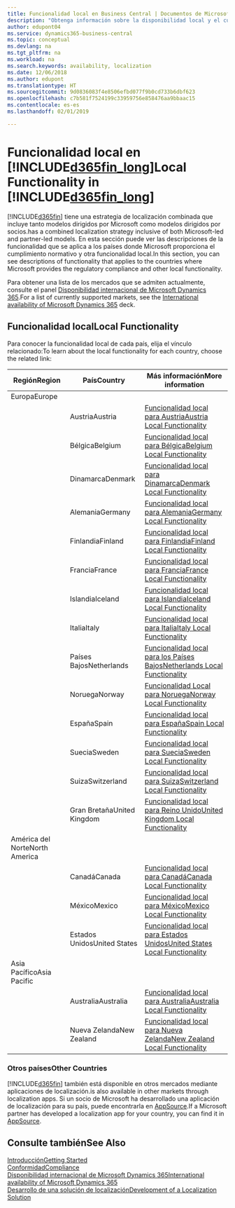 ```yaml
---
title: Funcionalidad local en Business Central | Documentos de Microsoft
description: "Obtenga información sobre la disponibilidad local y el cumplimiento de las normativas de Dynamics 365 Business Central."
author: edupont04
ms.service: dynamics365-business-central
ms.topic: conceptual
ms.devlang: na
ms.tgt_pltfrm: na
ms.workload: na
ms.search.keywords: availability, localization
ms.date: 12/06/2018
ms.author: edupont
ms.translationtype: HT
ms.sourcegitcommit: 9d0836083f4e8506efbd077f9b0cd733b6dbf623
ms.openlocfilehash: c7b581f7524199c33959756e858476aa9bbaac15
ms.contentlocale: es-es
ms.lasthandoff: 02/01/2019

---
```

# <a name="local-functionality-in-included365finlongincludesd365finlongmdmd"></a><span data-ttu-id="fbba8-103">Funcionalidad local en [!INCLUDE[d365fin_long](includes/d365fin_long_md.md)]</span><span class="sxs-lookup"><span data-stu-id="fbba8-103">Local Functionality in [!INCLUDE[d365fin_long](includes/d365fin_long_md.md)]</span></span>
[!INCLUDE[d365fin](includes/d365fin_md.md)] <span data-ttu-id="fbba8-104">tiene una estrategia de localización combinada que incluye tanto modelos dirigidos por Microsoft como modelos dirigidos por socios.</span><span class="sxs-lookup"><span data-stu-id="fbba8-104">has a combined localization strategy inclusive of both Microsoft-led and partner-led models.</span></span> <span data-ttu-id="fbba8-105">En esta sección puede ver las descripciones de la funcionalidad que se aplica a los países donde Microsoft proporciona el cumplimiento normativo y otra funcionalidad local.</span><span class="sxs-lookup"><span data-stu-id="fbba8-105">In this section, you can see descriptions of functionality that applies to the countries where Microsoft provides the regulatory compliance and other local functionality.</span></span>  

<span data-ttu-id="fbba8-106">Para obtener una lista de los mercados que se admiten actualmente, consulte el panel [Disponibilidad internacional de Microsoft Dynamics 365](https://docs.microsoft.com/en-us/dynamics365/get-started/availability).</span><span class="sxs-lookup"><span data-stu-id="fbba8-106">For a list of currently supported markets, see the [International availability of Microsoft Dynamics 365](https://docs.microsoft.com/en-us/dynamics365/get-started/availability) deck.</span></span>  

## <a name="local-functionality"></a><span data-ttu-id="fbba8-107">Funcionalidad local</span><span class="sxs-lookup"><span data-stu-id="fbba8-107">Local Functionality</span></span>
<span data-ttu-id="fbba8-108">Para conocer la funcionalidad local de cada país, elija el vínculo relacionado:</span><span class="sxs-lookup"><span data-stu-id="fbba8-108">To learn about the local functionality for each country, choose the related link:</span></span>

| <span data-ttu-id="fbba8-109">Región</span><span class="sxs-lookup"><span data-stu-id="fbba8-109">Region</span></span> | <span data-ttu-id="fbba8-110">País</span><span class="sxs-lookup"><span data-stu-id="fbba8-110">Country</span></span> | <span data-ttu-id="fbba8-111">Más información</span><span class="sxs-lookup"><span data-stu-id="fbba8-111">More information</span></span> |
| --- | --- |--- |
| <span data-ttu-id="fbba8-112">Europa</span><span class="sxs-lookup"><span data-stu-id="fbba8-112">Europe</span></span> |  | |
|        | <span data-ttu-id="fbba8-113">Austria</span><span class="sxs-lookup"><span data-stu-id="fbba8-113">Austria</span></span> | [<span data-ttu-id="fbba8-114">Funcionalidad local para Austria</span><span class="sxs-lookup"><span data-stu-id="fbba8-114">Austria Local Functionality</span></span>](localfunctionality/austria/austria-local-functionality.md) |
|        | <span data-ttu-id="fbba8-115">Bélgica</span><span class="sxs-lookup"><span data-stu-id="fbba8-115">Belgium</span></span> |  [<span data-ttu-id="fbba8-116">Funcionalidad local para Bélgica</span><span class="sxs-lookup"><span data-stu-id="fbba8-116">Belgium Local Functionality</span></span>](localfunctionality/belgium/belgium-local-functionality.md) |
|        | <span data-ttu-id="fbba8-117">Dinamarca</span><span class="sxs-lookup"><span data-stu-id="fbba8-117">Denmark</span></span> | [<span data-ttu-id="fbba8-118">Funcionalidad local para Dinamarca</span><span class="sxs-lookup"><span data-stu-id="fbba8-118">Denmark Local Functionality</span></span>](localfunctionality/denmark/denmark-local-functionality.md) |
|        | <span data-ttu-id="fbba8-119">Alemania</span><span class="sxs-lookup"><span data-stu-id="fbba8-119">Germany</span></span> | [<span data-ttu-id="fbba8-120">Funcionalidad local para Alemania</span><span class="sxs-lookup"><span data-stu-id="fbba8-120">Germany Local Functionality</span></span>](localfunctionality/germany/germany-local-functionality.md) |
|        | <span data-ttu-id="fbba8-121">Finlandia</span><span class="sxs-lookup"><span data-stu-id="fbba8-121">Finland</span></span> | [<span data-ttu-id="fbba8-122">Funcionalidad local para Finlandia</span><span class="sxs-lookup"><span data-stu-id="fbba8-122">Finland Local Functionality</span></span>](localfunctionality/finland/finland-local-functionality.md) |
|        | <span data-ttu-id="fbba8-123">Francia</span><span class="sxs-lookup"><span data-stu-id="fbba8-123">France</span></span> | [<span data-ttu-id="fbba8-124">Funcionalidad local para Francia</span><span class="sxs-lookup"><span data-stu-id="fbba8-124">France Local Functionality</span></span>](localfunctionality/france/france-local-functionality.md) |
|        | <span data-ttu-id="fbba8-125">Islandia</span><span class="sxs-lookup"><span data-stu-id="fbba8-125">Iceland</span></span> | [<span data-ttu-id="fbba8-126">Funcionalidad local para Islandia</span><span class="sxs-lookup"><span data-stu-id="fbba8-126">Iceland Local Functionality</span></span>](localfunctionality/iceland/iceland-local-functionality.md) |
|        | <span data-ttu-id="fbba8-127">Italia</span><span class="sxs-lookup"><span data-stu-id="fbba8-127">Italy</span></span> | [<span data-ttu-id="fbba8-128">Funcionalidad local para Italia</span><span class="sxs-lookup"><span data-stu-id="fbba8-128">Italy Local Functionality</span></span>](localfunctionality/italy/italy-local-functionality.md) |
|        | <span data-ttu-id="fbba8-129">Países Bajos</span><span class="sxs-lookup"><span data-stu-id="fbba8-129">Netherlands</span></span> | [<span data-ttu-id="fbba8-130">Funcionalidad local para los Países Bajos</span><span class="sxs-lookup"><span data-stu-id="fbba8-130">Netherlands Local Functionality</span></span>](localfunctionality/netherlands/netherlands-local-functionality.md) |
|        | <span data-ttu-id="fbba8-131">Noruega</span><span class="sxs-lookup"><span data-stu-id="fbba8-131">Norway</span></span> | [<span data-ttu-id="fbba8-132">Funcionalidad Local para Noruega</span><span class="sxs-lookup"><span data-stu-id="fbba8-132">Norway Local Functionality</span></span>](localfunctionality/norway/norway-local-functionality.md) |
|        | <span data-ttu-id="fbba8-133">España</span><span class="sxs-lookup"><span data-stu-id="fbba8-133">Spain</span></span> | [<span data-ttu-id="fbba8-134">Funcionalidad local para España</span><span class="sxs-lookup"><span data-stu-id="fbba8-134">Spain Local Functionality</span></span>](localfunctionality/spain/spain-local-functionality.md) |
|        | <span data-ttu-id="fbba8-135">Suecia</span><span class="sxs-lookup"><span data-stu-id="fbba8-135">Sweden</span></span> | [<span data-ttu-id="fbba8-136">Funcionalidad local para Suecia</span><span class="sxs-lookup"><span data-stu-id="fbba8-136">Sweden Local Functionality</span></span>](localfunctionality/sweden/sweden-local-functionality.md) |
|        | <span data-ttu-id="fbba8-137">Suiza</span><span class="sxs-lookup"><span data-stu-id="fbba8-137">Switzerland</span></span> | [<span data-ttu-id="fbba8-138">Funcionalidad local para Suiza</span><span class="sxs-lookup"><span data-stu-id="fbba8-138">Switzerland Local Functionality</span></span>](localfunctionality/switzerland/switzerland-local-functionality.md) |
|        | <span data-ttu-id="fbba8-139">Gran Bretaña</span><span class="sxs-lookup"><span data-stu-id="fbba8-139">United Kingdom</span></span> | [<span data-ttu-id="fbba8-140">Funcionalidad local para Reino Unido</span><span class="sxs-lookup"><span data-stu-id="fbba8-140">United Kingdom Local Functionality</span></span>](localfunctionality/unitedkingdom/united-kingdom-local-functionality.md) |
| <span data-ttu-id="fbba8-141">América del Norte</span><span class="sxs-lookup"><span data-stu-id="fbba8-141">North America</span></span> |       |  |
|        | <span data-ttu-id="fbba8-142">Canadá</span><span class="sxs-lookup"><span data-stu-id="fbba8-142">Canada</span></span>|[<span data-ttu-id="fbba8-143">Funcionalidad local para Canadá</span><span class="sxs-lookup"><span data-stu-id="fbba8-143">Canada Local Functionality</span></span>](localfunctionality/canada/canada-local-functionality.md) |
|        | <span data-ttu-id="fbba8-144">México</span><span class="sxs-lookup"><span data-stu-id="fbba8-144">Mexico</span></span> | [<span data-ttu-id="fbba8-145">Funcionalidad local para México</span><span class="sxs-lookup"><span data-stu-id="fbba8-145">Mexico Local Functionality</span></span>](localfunctionality/mexico/mexico-local-functionality.md) |
|        | <span data-ttu-id="fbba8-146">Estados Unidos</span><span class="sxs-lookup"><span data-stu-id="fbba8-146">United States</span></span>|[<span data-ttu-id="fbba8-147">Funcionalidad local para Estados Unidos</span><span class="sxs-lookup"><span data-stu-id="fbba8-147">United States Local Functionality</span></span>](localfunctionality/unitedstates/united-states-local-functionality.md) |
| <span data-ttu-id="fbba8-148">Asia Pacífico</span><span class="sxs-lookup"><span data-stu-id="fbba8-148">Asia Pacific</span></span> |       |  |
|        | <span data-ttu-id="fbba8-149">Australia</span><span class="sxs-lookup"><span data-stu-id="fbba8-149">Australia</span></span> | [<span data-ttu-id="fbba8-150">Funcionalidad local para Australia</span><span class="sxs-lookup"><span data-stu-id="fbba8-150">Australia Local Functionality</span></span>](localfunctionality/australia/australia-local-functionality.md) |
|        | <span data-ttu-id="fbba8-151">Nueva Zelanda</span><span class="sxs-lookup"><span data-stu-id="fbba8-151">New Zealand</span></span> | [<span data-ttu-id="fbba8-152">Funcionalidad local para Nueva Zelanda</span><span class="sxs-lookup"><span data-stu-id="fbba8-152">New Zealand Local Functionality</span></span>](localfunctionality/newzealand/new-zealand-local-functionality.md) |

### <a name="other-countries"></a><span data-ttu-id="fbba8-153">Otros países</span><span class="sxs-lookup"><span data-stu-id="fbba8-153">Other Countries</span></span>
[!INCLUDE[d365fin](includes/d365fin_md.md)] <span data-ttu-id="fbba8-154">también está disponible en otros mercados mediante aplicaciones de localización.</span><span class="sxs-lookup"><span data-stu-id="fbba8-154">is also available in other markets through localization apps.</span></span> <span data-ttu-id="fbba8-155">Si un socio de Microsoft ha desarrollado una aplicación de localización para su país, puede encontrarla en [AppSource](https://appsource.microsoft.com/en-us/product/dynamics-365-business-central/).</span><span class="sxs-lookup"><span data-stu-id="fbba8-155">If a Microsoft partner has developed a localization app for your country, you can find it in [AppSource](https://appsource.microsoft.com/en-us/product/dynamics-365-business-central/).</span></span>

## <a name="see-also"></a><span data-ttu-id="fbba8-156">Consulte también</span><span class="sxs-lookup"><span data-stu-id="fbba8-156">See Also</span></span>
[<span data-ttu-id="fbba8-157">Introducción</span><span class="sxs-lookup"><span data-stu-id="fbba8-157">Getting Started</span></span>](product-get-started.md)  
[<span data-ttu-id="fbba8-158">Conformidad</span><span class="sxs-lookup"><span data-stu-id="fbba8-158">Compliance</span></span>](compliance/compliance-overview.md)  
[<span data-ttu-id="fbba8-159">Disponibilidad internacional de Microsoft Dynamics 365</span><span class="sxs-lookup"><span data-stu-id="fbba8-159">International availability of Microsoft Dynamics 365</span></span>](https://docs.microsoft.com/en-us/dynamics365/get-started/availability)  
[<span data-ttu-id="fbba8-160">Desarrollo de una solución de localización</span><span class="sxs-lookup"><span data-stu-id="fbba8-160">Development of a Localization Solution</span></span>](/dynamics365/business-central/dev-itpro/developer/readiness/readiness-develop-localization)  

